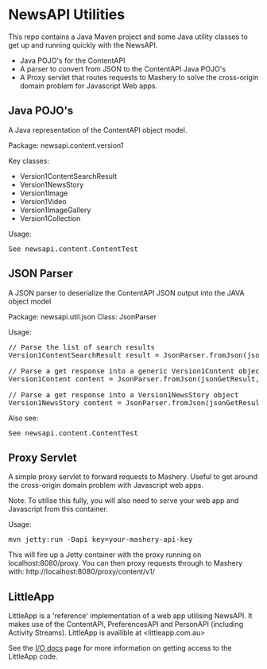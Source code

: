 NewsAPI Utilities
=================

This repo contains a Java Maven project and some Java utility classes to get up and running quickly with the NewsAPI.

* Java POJO's for the ContentAPI
* A parser to convert from JSON to the ContentAPI Java POJO's
* A Proxy servlet that routes requests to Mashery to solve the cross-origin domain problem for Javascript Web apps.

Java POJO's
------------
A Java representation of the ContentAPI object model.

Package: newsapi.content.version1

Key classes:
* Version1ContentSearchResult
* Version1NewsStory
* Version1Image
* Version1Video
* Version1ImageGallery
* Version1Collection

Usage: 
<pre>
See newsapi.content.ContentTest
</pre>

JSON Parser
-----------
A JSON parser to deserialize the ContentAPI JSON output into the JAVA object model

Package: newsapi.util.json
Class: JsonParser

Usage:
<pre>
// Parse the list of search results
Version1ContentSearchResult result = JsonParser.fromJson(jsonSearchResult, Version1ContentSearchResult.class);

// Parse a get response into a generic Version1Content object
Version1Content content = JsonParser.fromJson(jsonGetResult, Version1Content.class);

// Parse a get response into a Version1NewsStory object
Version1NewsStory content = JsonParser.fromJson(jsonGetResult, Version1NewsStory.class);
</pre>

Also see:
<pre>
See newsapi.content.ContentTest
</pre>

Proxy Servlet
-------------
A simple proxy servlet to forward requests to Mashery.  Useful to get around the cross-origin domain problem with Javascript web apps.  

Note: To utilise this fully, you will also need to serve your web app and Javascript from this container.

Usage:
<pre>
mvn jetty:run -Dapi_key=your-mashery-api-key
</pre>

This will fire up a Jetty container with the proxy running on localhost:8080/proxy.  You can then proxy requests through to Mashery with:
http://localhost:8080/proxy/content/v1/

LittleApp
---------
LittleApp is a 'reference' implementation of a web app utilising NewsAPI.  It makes use of the ContentAPI, PreferencesAPI and PersonAPI (including Activity Streams).  LittleApp is availible at <littleapp.com.au>

See the [I/O docs](http://newsaustralia.mashery.com/io-docs) page for more information on getting access to the LittleApp code.



